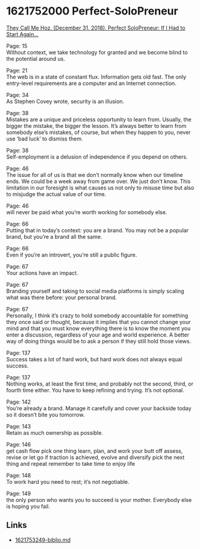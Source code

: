 # 1621752000 Perfect-SoloPreneur

[They Call Me Hoz. (December 31, 2018). Perfect SoloPreneur: If I Had to Start Again...](https://www.amazon.com/dp/B07MP893Q6)   

Page: 15   
Without context, we take technology for granted and we become blind to the potential around us.
                
Page: 21   
The web is in a state of constant flux. Information gets old fast. The only entry-level requirements are a computer and an Internet connection.
                
Page: 34   
As Stephen Covey wrote, security is an illusion.
                
Page: 38   
Mistakes are a unique and priceless opportunity to learn from. Usually, the bigger the mistake, the bigger the lesson. It’s always better to learn from somebody else’s mistakes, of course, but when they happen to you, never use ‘bad luck’ to dismiss them.
                
Page: 38   
Self-employment is a delusion of independence if you depend on others.
                
Page: 46   
The issue for all of us is that we don’t normally know when our timeline ends. We could be a week away from game over. We just don’t know. This limitation in our foresight is what causes us not only to misuse time but also to misjudge the actual value of our time.
                
Page: 46   
will never be paid what you’re worth working for somebody else.
              
Page: 66   
Putting that in today’s context: you are a brand. You may not be a popular brand, but you’re a brand all the same.
                
Page: 66   
Even if you’re an introvert, you’re still a public figure.
                
Page: 67   
Your actions have an impact.
                
Page: 67   
Branding yourself and taking to social media platforms is simply scaling what was there before: your personal brand.
                
Page: 67   
Personally, I think it’s crazy to hold somebody accountable for something they once said or thought, because it implies that you cannot change your mind and that you must know everything there is to know the moment you enter a discussion, regardless of your age and world experience. A better way of doing things would be to ask a person if they still hold those views.
                
Page: 137   
Success takes a lot of hard work, but hard work does not always equal success.
                
Page: 137   
Nothing works, at least the first time, and probably not the second, third, or fourth time either. You have to keep refining and trying. It’s not optional.
                
Page: 142   
You’re already a brand. Manage it carefully and cover your backside today so it doesn’t bite you tomorrow.
                
Page: 143   
Retain as much ownership as possible.
                
Page: 146   
get cash flow pick one thing learn, plan, and work your butt off assess, revise or let go if traction is achieved, evolve and diversify pick the next thing and repeat remember to take time to enjoy life
                
Page: 148   
To work hard you need to rest; it’s not negotiable.
                
Page: 149   
the only person who wants you to succeed is your mother. Everybody else is hoping you fail.

## Links
- [1621753249-biblio.md](1621753249-biblio.md)
